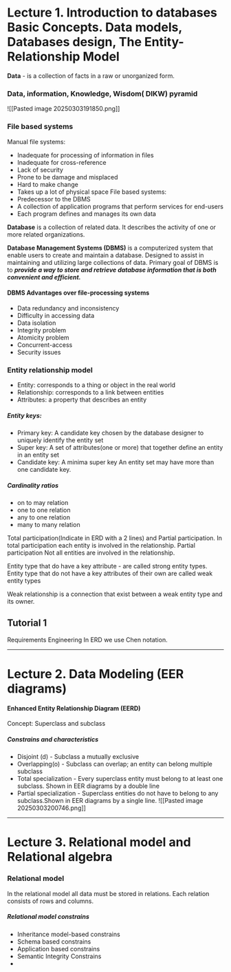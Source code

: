 
# Lecture 1.  Introduction to databases Basic Concepts. Data models, Databases design, The Entity-Relationship Model

**Data** -  is a collection of facts in a raw or unorganized form.

### Data, information, Knowledge, Wisdom( DIKW) pyramid
![[Pasted image 20250303191850.png]]

### File based systems

Manual file systems:
- Inadequate for processing of information in files 
- Inadequate for cross-reference
- Lack of security 
- Prone to be damage and misplaced 
- Hard to make change
- Takes up a lot of physical space
File based systems:
- Predecessor to the DBMS
- A collection of application programs that perform services for end-users
- Each program defines and manages its own data 


**Database** is a collection of related data. It describes the activity of one or more related organizations.

**Database Management Systems (DBMS)** is a computerized system that enable users to create and maintain a database. Designed to assist in maintaining and utilizing large collections of data. Primary goal of DBMS is to ***provide a way to store and retrieve database information that is both convenient and efficient.***

#### DBMS Advantages over file-processing systems
- Data redundancy and inconsistency
- Difficulty in accessing data
- Data isolation 
- Integrity problem
- Atomicity problem
- Concurrent-access
- Security issues

### Entity relationship model

- Entity: corresponds to a thing or object in the real world 
- Relationship: corresponds to a link between entities
- Attributes: a property that describes an entity

##### Entity keys:
- Primary key: A candidate key chosen by the database designer to uniquely identify the entity set
- Super key: A set of attributes(one or more) that together define an entity in an entity set
- Candidate key: A minima super key
An entity set may have more than one candidate key.

##### Cardinality ratios 
- on to may relation 
- one to one relation
- any to one relation
- many to many relation

Total participation(Indicate in ERD with a 2 lines) and Partial participation. In total participation each entity is involved in the relationship. Partial participation Not all entities are involved in the relationship.

Entity type that do have a key attribute - are called strong entity types.
Entity type that do not have a key attributes of their own are called weak entity types

Weak relationship is a connection that exist between a weak entity type and its owner. 

## Tutorial 1
Requirements Engineering
In ERD we use Chen notation.

---

# Lecture 2. Data Modeling (EER diagrams)

#### Enhanced Entity Relationship Diagram (EERD)


Concept: Superclass and subclass

##### Constrains and characteristics

- Disjoint (d) - Subclass a mutually exclusive
- Overlapping(o) - Subclass can overlap; an entity can belong multiple subclass
- Total specialization - Every superclass entity must belong to at least one subclass. Shown in EER diagrams by a double line
- Partial specialization - Superclass entities do not have to belong to any subclass.Shown in EER diagrams by a single line.
![[Pasted image 20250303200746.png]]

---

# Lecture 3. Relational model and Relational algebra

### Relational model

In the relational model all data must be stored in relations. Each relation consists of rows and columns. 

##### Relational model constrains

- Inheritance model-based constrains 
- Schema based constrains 
- Application based constrains 
- Semantic Integrity Constrains
- 